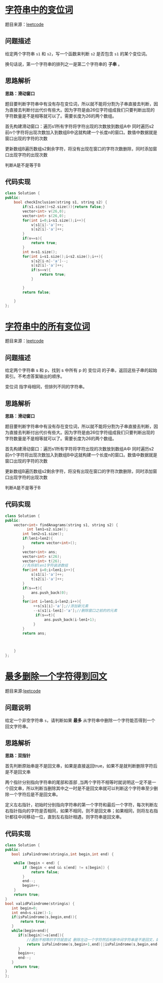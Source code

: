# [字符串中的变位词](https://leetcode.cn/problems/MPnaiL/)

题目来源：[leetcode]([https://leetcode.cn/problems/MPnaiL/](https://leetcode.cn/problems/MPnaiL/))

## 问题描述



给定两个字符串 `s1` 和 `s2`，写一个函数来判断 `s2` 是否包含 `s1` 的某个变位词。

换句话说，第一个字符串的排列之一是第二个字符串的 **子串** 。

## 思路解析



**思路：滑动窗口**

题目要判断字符串中有没有存在变位词，所以就不能将分割为子串直接去判断，因为直接去判断付出代价有些大。因为字符是由26位字符组成我们只要判断出现的字符数量是不是相等就可以了。需要长度为26的两个数组。

首先构建滑动窗口：遍历s1所有字符将字符出现的次数放到数组A中 同时遍历s2前n个字符将出现次数加入到数组B中这就构建一个长度n的窗口。数值中数据就是窗口出现的字符的次数

更新数组B遍历数组s2剩余字符，将没有出现在窗口的字符次数删除，同时添加窗口出现字符的出现次数

判断A是不是等于B



## 代码实现

```C++
class Solution {
public:
    bool checkInclusion(string s1, string s2) {
        if(s1.size()>s2.size()){return false;}
        vector<int> v(26,0);
        vector<int> s(26,0);
        for(int i=0;i<s1.size();i++){
            v[s1[i]-'a']++;
            s[s2[i]-'a']++;
        }
        if(v==s){
            return true;
        }
        int n=s1.size();
        for(int i=s1.size();i<s2.size();i++){
            s[s2[i-n]-'a']--;
            s[s2[i]-'a']++;
            if(s==v){
                return true;
            }

        }
        return false;

    }
};
```

# [字符串中的所有变位词](https://leetcode.cn/problems/VabMRr/)

题目来源：[leetcode]([https://leetcode.cn/problems/VabMRr/](https://leetcode.cn/problems/VabMRr/))



## 问题描述

给定两个字符串 s 和 p，找到 s 中所有 p 的 变位词 的子串，返回这些子串的起始索引。不考虑答案输出的顺序。

变位词 指字母相同，但排列不同的字符串。

## 思路解析



**思路：滑动窗口**

题目要判断字符串中有没有存在变位词，所以就不能将分割为子串直接去判断，因为直接去判断付出代价有些大。因为字符是由26位字符组成我们只要判断出现的字符数量是不是相等就可以了。需要长度为26的两个数组。

首先构建滑动窗口：遍历s1所有字符将字符出现的次数放到数组A中 同时遍历s2前n个字符将出现次数加入到数组B中这就构建一个长度n的窗口。数值中数据就是窗口出现的字符的次数

更新数组B遍历数组s2剩余字符，将没有出现在窗口的字符次数删除，同时添加窗口出现字符的出现次数

判断A是不是等于B

## 代码实现

```C++
class Solution {
public:
    vector<int> findAnagrams(string s1, string s2) {
          int len1=s2.size();
        int len2=s1.size();
        if(len1>len2){
            return vector<int>();
        }
        vector<int> ans;
        vector<int> s(26);
        vector<int> t(26);
        //先将前len1字符装进数组
        for(int i=0;i<len1;i++){
            s[s1[i]-'a']++;
            t[s2[i]-'a']++;
        }
        if(s==t){
            ans.push_back(0);
        }
        for(int i=len1;i<len2;i++){
             ++s[s1[i]-'a'];//添加新元素
             --s[s1[i-len1]-'a'];//删除窗口之前的的元素
              if(s==t){
                  ans.push_back(i-len1+1);
             }
        }
        return ans;

        
 
    }
};
```

# [最多删除一个字符得到回文](https://leetcode.cn/problems/RQku0D/)

题目来源:[leetcode]([https://leetcode.cn/problems/RQku0D/](https://leetcode.cn/problems/RQku0D/))

## 问题说明

给定一个非空字符串 `s`，请判断如果 **最多** 从字符串中删除一个字符能否得到一个回文字符串。

## 思路解析

**思路：双指针**

首先判断原始串是不是回文串，如果是直接返回true，如果不是就判断删除字符后是不是回文串

两个指针分别指向字符串的尾部和首部 ,当两个字符不相等时就说明这一定不是一个回文串，所以判断当删除其中之一时是不是回文串就可以判断这个字符串至少删除一个字符后是不是回文串。

定义左右指针，初始时分别指向字符串的第一个字符和最后一个字符，每次判断左右指针指向的字符是否相同，如果不相同，则不是回文串；如果相同，则将左右指针都往中间移动一位，直到左右指针相遇，则字符串是回文串。

## 代码实现

```C++
class Solution {
public:
   bool isPalindrome(string&s,int begin,int end) {

    while (begin < end) {
        if (begin < end && s[end] != s[begin]) {
            return false;
        }
        end--;
        begin++;
    }
    return true;
}
bool validPalindrome(string&s) {
   int begin=0;
   int end=s.size()-1;
   if(isPalindrome(s,begin,end)){
       return true;
   }
   while(begin<end){
      if(s[begin]!=s[end]){
          //遇到不相等的字符就尝试 删除左边一个字符然后判断中间字符串是不是回文，如果不是回文字符串就说明删除一个字符是无法达到回文串
          return isPalindrome(s,begin+1,end)||isPalindrome(s,begin,end-1);
      }
      begin++;
      end--;
   }
    return true;
}
};
```

